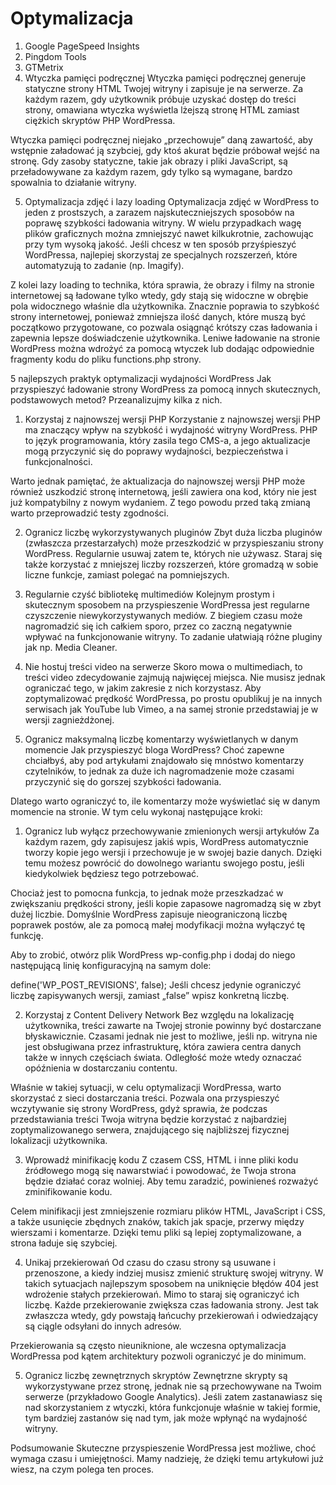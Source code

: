 # Optymalizacja

1. Google PageSpeed Insights
2. Pingdom Tools
3. GTMetrix
4. Wtyczka pamięci podręcznej
Wtyczka pamięci podręcznej generuje statyczne strony HTML Twojej witryny i zapisuje je na serwerze. Za każdym razem, gdy użytkownik próbuje uzyskać dostęp do treści strony, omawiana wtyczka wyświetla lżejszą stronę HTML zamiast ciężkich skryptów PHP WordPressa.

Wtyczka pamięci podręcznej niejako „przechowuje” daną zawartość, aby wstępnie załadować ją szybciej, gdy ktoś akurat będzie próbował wejść na stronę. Gdy zasoby statyczne, takie jak obrazy i pliki JavaScript, są przeładowywane za każdym razem, gdy tylko są wymagane, bardzo spowalnia to działanie witryny.

5. Optymalizacja zdjęć i lazy loading
Optymalizacja zdjęć w WordPress to jeden z prostszych, a zarazem najskuteczniejszych sposobów na poprawę szybkości ładowania witryny. W wielu przypadkach wagę plików graficznych można zmniejszyć nawet kilkukrotnie, zachowując przy tym wysoką jakość. Jeśli chcesz w ten sposób przyśpieszyć WordPressa, najlepiej skorzystaj ze specjalnych rozszerzeń, które automatyzują to zadanie (np. Imagify).

Z kolei lazy loading to technika, która sprawia, że obrazy i filmy na stronie internetowej są ładowane tylko wtedy, gdy stają się widoczne w obrębie pola widocznego właśnie dla użytkownika. Znacznie poprawia to szybkość strony internetowej, ponieważ zmniejsza ilość danych, które muszą być początkowo przygotowane, co pozwala osiągnąć krótszy czas ładowania i zapewnia lepsze doświadczenie użytkownika. Leniwe ładowanie na stronie WordPress można wdrożyć za pomocą wtyczek lub dodając odpowiednie fragmenty kodu do pliku functions.php strony.

5 najlepszych praktyk optymalizacji wydajności WordPress
Jak przyspieszyć ładowanie strony WordPress za pomocą innych skutecznych, podstawowych metod? Przeanalizujmy kilka z nich.

1. Korzystaj z najnowszej wersji PHP
Korzystanie z najnowszej wersji PHP ma znaczący wpływ na szybkość i wydajność witryny WordPress. PHP to język programowania, który zasila tego CMS-a, a jego aktualizacje mogą przyczynić się do poprawy wydajności, bezpieczeństwa i funkcjonalności.

Warto jednak pamiętać, że aktualizacja do najnowszej wersji PHP może również uszkodzić stronę internetową, jeśli zawiera ona kod, który nie jest już kompatybilny z nowym wydaniem. Z tego powodu przed taką zmianą warto przeprowadzić testy zgodności.

2. Ogranicz liczbę wykorzystywanych pluginów
Zbyt duża liczba pluginów (zwłaszcza przestarzałych) może przeszkodzić w przyspieszaniu strony WordPress. Regularnie usuwaj zatem te, których nie używasz. Staraj się także korzystać z mniejszej liczby rozszerzeń, które gromadzą w sobie liczne funkcje, zamiast polegać na pomniejszych.

3. Regularnie czyść bibliotekę multimediów
Kolejnym prostym i skutecznym sposobem na przyspieszenie WordPressa jest regularne czyszczenie niewykorzystywanych mediów. Z biegiem czasu może nagromadzić się ich całkiem sporo, przez co zaczną negatywnie wpływać na funkcjonowanie witryny. To zadanie ułatwiają różne pluginy jak np. Media Cleaner.

4. Nie hostuj treści video na serwerze
Skoro mowa o multimediach, to treści video zdecydowanie zajmują najwięcej miejsca. Nie musisz jednak ograniczać tego, w jakim zakresie z nich korzystasz. Aby zoptymalizować prędkość WordPressa, po prostu opublikuj je na innych serwisach jak YouTube lub Vimeo, a na samej stronie przedstawiaj je w wersji zagnieżdżonej.

5. Ogranicz maksymalną liczbę komentarzy wyświetlanych w danym momencie
Jak przyspieszyć bloga WordPress? Choć zapewne chciałbyś, aby pod artykułami znajdowało się mnóstwo komentarzy czytelników, to jednak za duże ich nagromadzenie może czasami przyczynić się do gorszej szybkości ładowania.

Dlatego warto ograniczyć to, ile komentarzy może wyświetlać się w danym momencie na stronie. W tym celu wykonaj następujące kroki:

1. Ogranicz lub wyłącz przechowywanie zmienionych wersji artykułów
Za każdym razem, gdy zapisujesz jakiś wpis, WordPress automatycznie tworzy kopie jego wersji i przechowuje je w swojej bazie danych. Dzięki temu możesz powrócić do dowolnego wariantu swojego postu, jeśli kiedykolwiek będziesz tego potrzebować.

Chociaż jest to pomocna funkcja, to jednak może przeszkadzać w zwiększaniu prędkości strony, jeśli kopie zapasowe nagromadzą się w zbyt dużej liczbie. Domyślnie WordPress zapisuje nieograniczoną liczbę poprawek postów, ale za pomocą małej modyfikacji można wyłączyć tę funkcję.

Aby to zrobić, otwórz plik WordPress wp-config.php i dodaj do niego następującą linię konfiguracyjną na samym dole:

define('WP_POST_REVISIONS', false);
Jeśli chcesz jedynie ograniczyć liczbę zapisywanych wersji, zamiast „false” wpisz konkretną liczbę.

2. Korzystaj z Content Delivery Network
Bez względu na lokalizację użytkownika, treści zawarte na Twojej stronie powinny być dostarczane błyskawicznie. Czasami jednak nie jest to możliwe, jeśli np. witryna nie jest obsługiwana przez infrastrukturę, która zawiera centra danych także w innych częściach świata. Odległość może wtedy oznaczać opóźnienia w dostarczaniu contentu.

Właśnie w takiej sytuacji, w celu optymalizacji WordPressa, warto skorzystać z sieci dostarczania treści. Pozwala ona przyspieszyć wczytywanie się strony WordPress, gdyż sprawia, że podczas przedstawiania treści Twoja witryna będzie korzystać z najbardziej zoptymalizowanego serwera, znajdującego się najbliższej fizycznej lokalizacji użytkownika.

3. Wprowadź minifikację kodu
Z czasem CSS, HTML i inne pliki kodu źródłowego mogą się nawarstwiać i powodować, że Twoja strona będzie działać coraz wolniej. Aby temu zaradzić, powinieneś rozważyć zminifikowanie kodu.

Celem minifikacji jest zmniejszenie rozmiaru plików HTML, JavaScript i CSS, a także usunięcie zbędnych znaków, takich jak spacje, przerwy między wierszami i komentarze. Dzięki temu pliki są lepiej zoptymalizowane, a strona ładuje się szybciej.

4. Unikaj przekierowań
Od czasu do czasu strony są usuwane i przenoszone, a kiedy indziej musisz zmienić strukturę swojej witryny. W takich sytuacjach najlepszym sposobem na uniknięcie błędów 404 jest wdrożenie stałych przekierowań. Mimo to staraj się ograniczyć ich liczbę. Każde przekierowanie zwiększa czas ładowania strony. Jest tak zwłaszcza wtedy, gdy powstają łańcuchy przekierowań i odwiedzający są ciągle odsyłani do innych adresów.

Przekierowania są często nieuniknione, ale wczesna optymalizacja WordPressa pod kątem architektury pozwoli ograniczyć je do minimum.

5. Ogranicz liczbę zewnętrznych skryptów
Zewnętrzne skrypty są wykorzystywane przez stronę, jednak nie są przechowywane na Twoim serwerze (przykładowo Google Analytics). Jeśli zatem zastanawiasz się nad skorzystaniem z wtyczki, która funkcjonuje właśnie w takiej formie, tym bardziej zastanów się nad tym, jak może wpłynąć na wydajność witryny.

Podsumowanie
Skuteczne przyspieszenie WordPressa jest możliwe, choć wymaga czasu i umiejętności. Mamy nadzieję, że dzięki temu artykułowi już wiesz, na czym polega ten proces.
